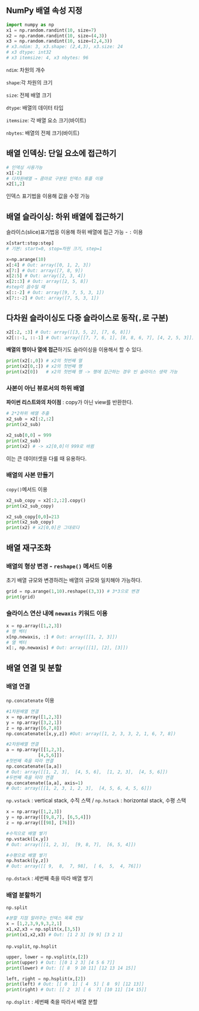## NumPy 배열 속성 지정

```python
import numpy as np
x1 = np.random.randint(10, size=7)
x2 = np.random.randint(10, size=(4,3))
x3 = np.random.randint(10, size=(2,4,3))
# x3.ndim: 3, x3.shape: (2,4,3), x3.size: 24
# x3 dtype: int32
# x3 itemsize: 4, x3 nbytes: 96
```

`ndim`: 차원의 개수

`shape`:각 차원의 크기

`size`: 전체 배열 크기

`dtype`: 배열의 데이터 타입

`itemsize`: 각 배열 요소 크기(바이트)

`nbytes`: 배열의 전체 크기(바이트)

## 배열 인덱싱: 단일 요소에 접근하기

```python
# 인덱싱 사용가능
x1[-2]
# 다차원배열 → 콤마로 구분된 인덱스 튜플 이용
x2[1,2]
```

인덱스 표기법을 이용해 값을 수정 가능

## 배열 슬라이싱: 하위 배열에 접근하기

슬라이스(slice)표기법응 이용해 하위 배열에 접근 가능 - `:` 이용

```python
x[start:stop:step]
# 기본: start=0, stop=차원 크기, step=1

x=np.arange(10)
x[:4] # Out: array([0, 1, 2, 3])
x[7:] # Out: array([7, 8, 9])
x[2:5] # Out: array([2, 3, 4])
x[2::3] # Out: array([2, 5, 8])
#step이 음수일 때
x[::-2] # Out: array([9, 7, 5, 3, 1])
x[7::-2] # Out: array([7, 5, 3, 1])
```

## **다차원 슬라이싱도 다중 슬라이스로 동작**(`,`로 구분)

```python
x2[:2, :3] # Out: array([[3, 5, 2], [7, 6, 8]])
x2[::-1, ::-1] # Out: array([[7, 7, 6, 1], [8, 8, 6, 7], [4, 2, 5, 3]])
```

**배열의 행이나 열에 접근**하기도 슬라이싱을 이용해서 할 수 있다.

```python
print(x2[:,0]) # x2의 첫번째 열
print(x2[0,:]) # x2의 첫번째 행
print(x2[0])   # x2의 첫번째 행 -> 행에 접근하는 경우 빈 슬라이스 생략 가능
```

### 사본이 아닌 뷰로서의 하위 배열

**파이썬 리스트와의 차이점** : copy가 아닌 view를 반환한다.

```python
# 2*2하위 배열 추출
x2_sub = x2[:2,:2]
print(x2_sub)

x2_sub[0,0] = 999
print(x2_sub)
print(x2) # -> x2[0,0]이 999로 바뀜
```

이는 큰 데이터셋을 다룰 때 유용하다.

### 배열의 사본 만들기

`copy()`메서드 이용

```python
x2_sub_copy = x2[:2,:2].copy()
print(x2_sub_copy)

x2_sub_copy[0,0]=213
print(x2_sub_copy)
print(x2) # x2[0,0]은 그대로다
```

## 배열 재구조화

### 배열의 형상 변경 - `reshape()` 메서드 이용

초기 배열 규모와 변경하려는 배열의 규모와 일치해야 가능하다.

```python
grid = np.arange(1,10).reshape((3,3)) # 3*3으로 변경
print(grid)
```

### 슬라이스 연산 내에 `newaxis` 키워드 이용

```python
x = np.array([1,2,3])
# 행 벡터
x[np.newaxis, :] # Out: array([[1, 2, 3]])
# 열 벡터
x[:, np.newaxis] # Out: array([[1], [2], [3]])
```

## 배열 연결 및 분할

### 배열 연결

`np.concatenate` 이용

```python
#1차원배열 연결
x = np.array([1,2,3])
y = np.array([3,2,1])
z = np.array([6,7,8])
np.concatenate([x,y,z]) #Out: array([1, 2, 3, 3, 2, 1, 6, 7, 8])

#2차원배열 연결
a = np.array([[1,2,3],
            [4,5,6]])
#첫번째 축을 따라 연결
np.concatenate([a,a]) 
# Out: array([[1, 2, 3],  [4, 5, 6],  [1, 2, 3],  [4, 5, 6]])
#두번째 축을 따라 연결
np.concatenate([a,a], axis=1)
# Out: array([[1, 2, 3, 1, 2, 3],  [4, 5, 6, 4, 5, 6]])

```

`np.vstack` : vertical stack, 수직 스택 / `np.hstack` : horizontal stack, 수평 스택

```python
x = np.array([1,2,3])
y = np.array([[9,8,7], [6,5,4]])
z = np.array([[98], [76]])

#수직으로 배열 쌓기
np.vstack([x,y])
# Out: array([[1, 2, 3],  [9, 8, 7],  [6, 5, 4]])

#수평으로 배열 쌓기
np.hstack([y,z])
# Out: array([[ 9,  8,  7, 98],  [ 6,  5,  4, 76]])
```

`np.dstack` : 세번째 축을 따라 배열 쌓기

### 배열 분할하기

`np.split`

```python
#분할 지점 알려주는 인덱스 목록 전달
x = [1,2,3,9,9,3,2,1]
x1,x2,x3 = np.split(x,[3,5])
print(x1,x2,x3) # Out: [1 2 3] [9 9] [3 2 1]
```

`np.vsplit`, `np.hsplit`

```python
upper, lower = np.vsplit(x,[2])
print(upper) # Out: [[0 1 2 3] [4 5 6 7]]
print(lower) # Out: [[ 8  9 10 11] [12 13 14 15]]

left, right = np.hsplit(x,[2])
print(left) # Out: [[ 0  1] [ 4  5] [ 8  9] [12 13]]
print(right) # Out: [[ 2  3] [ 6  7] [10 11] [14 15]]
```

`np.dsplit` : 세번째 축을 따라서 배열 분할

